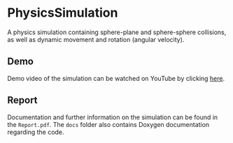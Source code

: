 # PhysicsSimulation
A physics simulation containing sphere-plane and sphere-sphere collisions, as well as dynamic
movement and rotation (angular velocity).

## Demo
Demo video of the simulation can be watched on YouTube by clicking [here](https://www.youtube.com/watch?v=RpIxzPk0ANk).

## Report
Documentation and further information on the simulation can be found in the `Report.pdf`. The `docs` folder also contains Doxygen documentation regarding the code.
